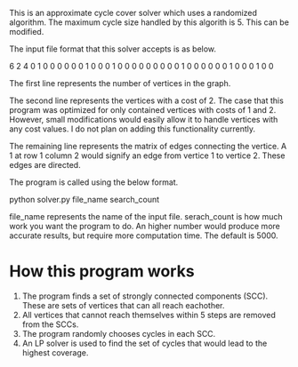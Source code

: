 This is an approximate cycle cover solver which uses a randomized algorithm. The maximum cycle size handled by this algorith is 5. This can be modified.

The input file format that this solver accepts is as below.

6
2 4
0 1 0 0 0 0
0 0 1 0 0 0
1 0 0 0 0 0
0 0 0 0 1 0
0 0 0 0 0 1
0 0 0 1 0 0

The first line represents the number of vertices in the graph.

The second line represents the vertices with a cost of 2. 
The case that this program was optimized for only contained vertices with costs of 1 and 2.
However, small modifications would easily allow it to handle vertices with any cost values.
I do not plan on adding this functionality currently.

The remaining line represents the matrix of edges connecting the vertice.
A 1 at row 1 column 2 would signify an edge from vertice 1 to vertice 2.
These edges are directed.

The program is called using the below format.

python solver.py file_name search_count

file_name represents the name of the input file.
serach_count is how much work you want the program to do. An higher number would produce more accurate results, but require more computation time. The default is 5000.


# How this program works

1. The program finds a set of strongly connected components (SCC). These are sets of vertices that can all reach eachother.
2. All vertices that cannot reach themselves within 5 steps are removed from the SCCs.
3. The program randomly chooses cycles in each SCC.
4. An LP solver is used to find the set of cycles that would lead to the highest coverage.

